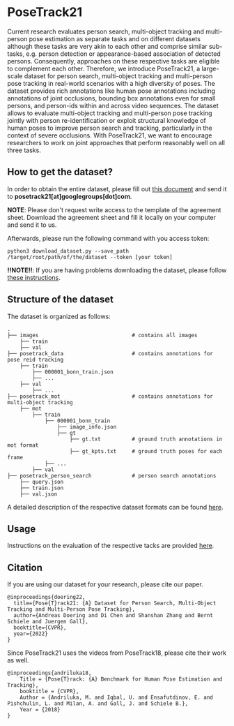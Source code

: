 # PoseTrack21
Current research evaluates person search, multi-object tracking and multi-person pose estimation as separate tasks and on different datasets although these tasks are very akin to each other and comprise similar sub-tasks, e.g. person detection or appearance-based association of detected persons. Consequently, approaches on these respective tasks are eligible to complement each other. Therefore, we introduce PoseTrack21, a large-scale dataset for person search, multi-object tracking and multi-person pose tracking in real-world scenarios with a high diversity of poses. The dataset provides rich annotations like human pose annotations including annotations of joint occlusions, bounding box annotations even for small persons, and person-ids within and across video sequences. The dataset allows to evaluate multi-object tracking and multi-person pose tracking jointly with person re-identification or exploit structural knowledge of human poses to improve person search and tracking, particularly in the context of severe occlusions. With PoseTrack21, we want to encourage researchers to work on joint approaches that perform reasonably well on all three tasks.        

## How to get the dataset?
In order to obtain the entire dataset, please fill out [this document](https://docs.google.com/document/d/1unxTYm2nVH1Qr7iYtgFzkzPbu042c1MLyZUP8Nb7-Fs/edit?usp=sharing) and send it to **posetrack21[at]googlegroups[dot]com**.

**NOTE**: Please don't request write access to the template of the agreement sheet. Download the agreement sheet and fill it locally on your computer and send it to us.

Afterwards, please run the following command with you access token:
```
python3 download_dataset.py --save_path /target/root/path/of/the/dataset --token [your token]
```

**!!NOTE!!**: If you are having problems downloading the dataset, please follow [these instructions](https://github.com/anDoer/PoseTrack21/blob/main/doc/how_to_download.md).

## Structure of the dataset 
The dataset is organized as follows: 

    .
    ├── images                              # contains all images  
        ├── train
        ├── val
    ├── posetrack_data                      # contains annotations for pose reid tracking
        ├── train
            ├── 000001_bonn_train.json
            ├── ...
        ├── val
            ├── ...
    ├── posetrack_mot                       # contains annotations for multi-object tracking 
        ├── mot
            ├── train
                ├── 000001_bonn_train
                    ├── image_info.json
                    ├── gt
                        ├── gt.txt          # ground truth annotations in mot format
                        ├── gt_kpts.txt     # ground truth poses for each frame
                ├── ...
            ├── val
    ├── posetrack_person_search             # person search annotations
        ├── query.json
        ├── train.json
        ├── val.json

A detailed description of the respective dataset formats can be found [here](doc/dataset_structure.md).

## Usage 
Instructions on the evaluation of the respective tacks are provided [here](eval/README.md).

## Citation 
If you are using our dataset for your research, please cite our paper.
```
@inproceedings{doering22,
  title={Pose{T}rack21: {A} Dataset for Person Search, Multi-Object Tracking and Multi-Person Pose Tracking},
  author={Andreas Doering and Di Chen and Shanshan Zhang and Bernt Schiele and Juergen Gall},
  booktitle={CVPR},
  year={2022}
}
```
Since PoseTrack21 uses the videos from PoseTrack18, please cite their work as well.
```
@inproceedings{andriluka18,
	Title = {Pose{T}rack: {A} Benchmark for Human Pose Estimation and Tracking},
	booktitle = {CVPR},
	Author = {Andriluka, M. and Iqbal, U. and Ensafutdinov, E. and Pishchulin, L. and Milan, A. and Gall, J. and Schiele B.},
	Year = {2018}
}	
```
